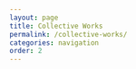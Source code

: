 ```yaml
---
layout: page
title: Collective Works
permalink: /collective-works/
categories: navigation
order: 2
---
```

